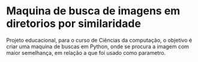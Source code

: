 # Maquina de busca de imagens em diretorios por similaridade
Projeto educacional, para o curso de Ciências da computação, o objetivo é criar uma maquina de buscas em Python, 
onde se procura a imagem com maior semelhança, em relação a que foi usado como parametro.
